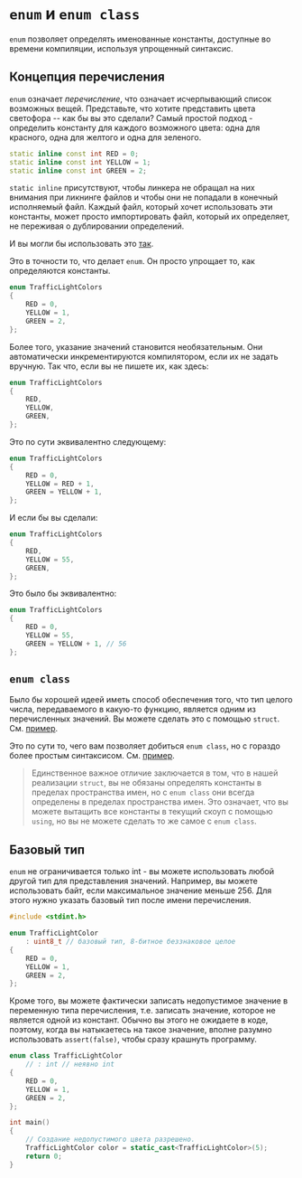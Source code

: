 # `enum` и `enum class`

`enum` позволяет определять именованные константы, доступные во времени компиляции,
используя упрощенный синтаксис.

## Концепция перечисления

`enum` означает *перечисление*, что означает исчерпывающий список возможных вещей.
Представьте, что хотите представить цвета светофора -- как бы вы это сделали?
Самый простой подход - определить константу для каждого возможного цвета:
одна для красного, одна для желтого и одна для зеленого.

```cpp
static inline const int RED = 0;
static inline const int YELLOW = 1;
static inline const int GREEN = 2;
```

`static inline` присутствуют, чтобы линкера не обращал на них внимания
при ликнинге файлов и чтобы они не попадали в конечный исполняемый файл.
Каждый файл, который хочет использовать эти константы, 
может просто импортировать файл, который их определяет,
не переживая о дублировании определений.

И вы могли бы использовать это [так](../../en/05a_programming_fundamentals/enums/global_const_list.cpp).

Это в точности то, что делает `enum`.
Он просто упрощает то, как определяются константы.

```cpp
enum TrafficLightColors
{
    RED = 0,
    YELLOW = 1,
    GREEN = 2,
};
```

Более того, указание значений становится необязательным.
Они автоматически инкрементируются компилятором, если их не задать вручную.
Так что, если вы не пишете их, как здесь:

```cpp
enum TrafficLightColors
{
    RED,
    YELLOW,
    GREEN,
};
```

Это по сути эквивалентно следующему:

```cpp
enum TrafficLightColors
{
    RED = 0,
    YELLOW = RED + 1,
    GREEN = YELLOW + 1,
};
```

И если бы вы сделали:

```cpp
enum TrafficLightColors
{
    RED,
    YELLOW = 55,
    GREEN,
};
```

Это было бы эквивалентно:

```cpp
enum TrafficLightColors
{
    RED = 0,
    YELLOW = 55,
    GREEN = YELLOW + 1, // 56
};
```

## `enum class`

Было бы хорошей идеей иметь способ обеспечения того, что тип
целого числа, передаваемого в какую-то функцию, является одним из перечисленных значений.
Вы можете сделать это с помощью `struct`. См. [пример](../../en/05a_programming_fundamentals/enums/namespaced_enum.cpp).

Это по сути то, чего вам позволяет добиться `enum class`, но с
гораздо более простым синтаксисом.
См. [пример](../../en/05a_programming_fundamentals/enums/enum_class.cpp).

> Единственное важное отличие заключается в том, что в нашей реализации `struct`,
> вы не обязаны определять константы в пределах пространства имен,
> но с `enum class` они всегда определены в пределах пространства имен.
> Это означает, что вы можете вытащить все константы в текущий скоуп с помощью `using`,
> но вы не можете сделать то же самое с `enum class`.

## Базовый тип

`enum` не ограничивается только int - вы можете использовать любой другой тип для представления значений.
Например, вы можете использовать байт, если максимальное значение меньше 256.
Для этого нужно указать базовый тип после имени перечисления.

```cpp
#include <stdint.h>

enum TrafficLightColor
    : uint8_t // базовый тип, 8-битное беззнаковое целое
{
    RED = 0,
    YELLOW = 1,
    GREEN = 2,
};
```

Кроме того, вы можете фактически записать недопустимое значение в переменную типа перечисления,
т.е. записать значение, которое не является одной из констант.
Обычно вы этого не ожидаете в коде, поэтому, когда вы натыкаетесь на такое значение,
вполне разумно использовать `assert(false)`, чтобы сразу крашнуть программу.

```cpp
enum class TrafficLightColor
    // : int // неявно int
{
    RED = 0,
    YELLOW = 1,
    GREEN = 2,
};

int main()
{
    // Создание недопустимого цвета разрешено.
    TrafficLightColor color = static_cast<TrafficLightColor>(5);
    return 0;
}
```

